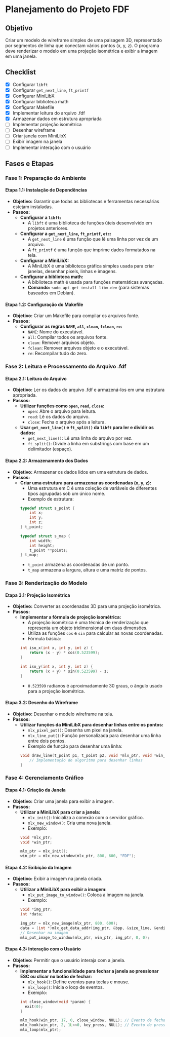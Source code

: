 # Planejamento do Projeto FDF

## Objetivo

Criar um modelo de wireframe simples de uma paisagem 3D, representado por segmentos de linha que conectam vários pontos (x, y, z). O programa deve renderizar o modelo em uma projeção isométrica e exibir a imagem em uma janela.

## Checklist

- [x] Configurar `libft`
- [x] Configurar `get_next_line`, `ft_printf`
- [x] Configurar MiniLibX
- [x] Configurar biblioteca math
- [x] Configurar Makefile
- [x] Implementar leitura do arquivo .fdf
- [x] Armazenar dados em estrutura apropriada
- [ ] Implementar projeção isométrica
- [ ] Desenhar wireframe
- [ ] Criar janela com MiniLibX
- [ ] Exibir imagem na janela
- [ ] Implementar interação com o usuário

## Fases e Etapas

### Fase 1: Preparação do Ambiente

#### Etapa 1.1: Instalação de Dependências
- **Objetivo:** Garantir que todas as bibliotecas e ferramentas necessárias estejam instaladas.
- **Passos:**
  - **Configurar a `libft`:**
    - A `libft` é uma biblioteca de funções úteis desenvolvido em projetos anteriores.
  - **Configurar a `get_next_line`, `ft_printf`, `etc`:**
    - A `get_next_line` é uma função que lê uma linha por vez de um arquivo.
    - A `ft_printf` é uma função que imprime dados formatados na tela.
  - **Configurar a MiniLibX:**
    - A MiniLibX é uma biblioteca gráfica simples usada para criar janelas, desenhar pixels, linhas e imagens.
  - **Configurar a biblioteca math:**
    - A biblioteca math é usada para funções matemáticas avançadas.
    - **Comando:** `sudo apt-get install libm-dev` (para sistemas baseados em Debian).

#### Etapa 1.2: Configuração do Makefile
- **Objetivo:** Criar um Makefile para compilar os arquivos fonte.
- **Passos:**
  - **Configurar as regras `NAME`, `all`, `clean`, `fclean`, `re`:**
    - `NAME`: Nome do executável.
    - `all`: Compilar todos os arquivos fonte.
    - `clean`: Remover arquivos objeto.
    - `fclean`: Remover arquivos objeto e o executável.
    - `re`: Recompilar tudo do zero.

### Fase 2: Leitura e Processamento do Arquivo .fdf

#### Etapa 2.1: Leitura do Arquivo
- **Objetivo:** Ler os dados do arquivo .fdf e armazená-los em uma estrutura apropriada.
- **Passos:**
  - **Utilizar funções como `open`, `read`, `close`:**
    - `open`: Abre o arquivo para leitura.
    - `read`: Lê os dados do arquivo.
    - `close`: Fecha o arquivo após a leitura.
  - **Usar `get_next_line()` e `ft_split()` da `libft` para ler e dividir os dados:**
    - `get_next_line()`: Lê uma linha do arquivo por vez.
    - `ft_split()`: Divide a linha em substrings com base em um delimitador (espaço).

#### Etapa 2.2: Armazenamento dos Dados
- **Objetivo:** Armazenar os dados lidos em uma estrutura de dados.
- **Passos:**
  - **Criar uma estrutura para armazenar as coordenadas (x, y, z):**
    - Uma estrutura em C é uma coleção de variáveis de diferentes tipos agrupadas sob um único nome.
    - Exemplo de estrutura:
    ```c
    typedef struct s_point {
        int x;
        int y;
        int z;
    } t_point;

    typedef struct s_map {
        int width;
        int height;
        t_point **points;
    } t_map;
    ```
    - `t_point` armazena as coordenadas de um ponto.
    - `t_map` armazena a largura, altura e uma matriz de pontos.

### Fase 3: Renderização do Modelo

#### Etapa 3.1: Projeção Isométrica
- **Objetivo:** Converter as coordenadas 3D para uma projeção isométrica.
- **Passos:**
  - **Implementar a fórmula de projeção isométrica:**
    - A projeção isométrica é uma técnica de renderização que representa um objeto tridimensional em duas dimensões.
    - Utiliza as funções `cos` e `sin` para calcular as novas coordenadas.
    - Fórmula básica:
    ```c
    int iso_x(int x, int y, int z) {
        return (x - y) * cos(0.523599);
    }

    int iso_y(int x, int y, int z) {
        return (x + y) * sin(0.523599) - z;
    }
    ```
    - `0.523599` radianos é aproximadamente 30 graus, o ângulo usado para a projeção isométrica.

#### Etapa 3.2: Desenho do Wireframe
- **Objetivo:** Desenhar o modelo wireframe na tela.
- **Passos:**
  - **Utilizar funções da MiniLibX para desenhar linhas entre os pontos:**
    - `mlx_pixel_put()`: Desenha um pixel na janela.
    - `mlx_line_put()`: Função personalizada para desenhar uma linha entre dois pontos.
    - Exemplo de função para desenhar uma linha:
    ```c
    void draw_line(t_point p1, t_point p2, void *mlx_ptr, void *win_ptr) {
        // Implementação do algoritmo para desenhar linhas
    }
    ```

### Fase 4: Gerenciamento Gráfico

#### Etapa 4.1: Criação da Janela
- **Objetivo:** Criar uma janela para exibir a imagem.
- **Passos:**
  - **Utilizar a MiniLibX para criar a janela:**
    - `mlx_init()`: Inicializa a conexão com o servidor gráfico.
    - `mlx_new_window()`: Cria uma nova janela.
    - Exemplo:
    ```c
    void *mlx_ptr;
    void *win_ptr;

    mlx_ptr = mlx_init();
    win_ptr = mlx_new_window(mlx_ptr, 800, 600, "FDF");
    ```

#### Etapa 4.2: Exibição da Imagem
- **Objetivo:** Exibir a imagem na janela criada.
- **Passos:**
  - **Utilizar a MiniLibX para exibir a imagem:**
    - `mlx_put_image_to_window()`: Coloca a imagem na janela.
    - Exemplo:
    ```c
    void *img_ptr;
    int *data;

    img_ptr = mlx_new_image(mlx_ptr, 800, 600);
    data = (int *)mlx_get_data_addr(img_ptr, &bpp, &size_line, &endian);
    // Desenhar na imagem
    mlx_put_image_to_window(mlx_ptr, win_ptr, img_ptr, 0, 0);
    ```

#### Etapa 4.3: Interação com o Usuário
- **Objetivo:** Permitir que o usuário interaja com a janela.
- **Passos:**
  - **Implementar a funcionalidade para fechar a janela ao pressionar ESC ou clicar no botão de fechar:**
    - `mlx_hook()`: Define eventos para teclas e mouse.
    - `mlx_loop()`: Inicia o loop de eventos.
    - Exemplo:
    ```c
    int close_window(void *param) {
      exit(0);
    }

    mlx_hook(win_ptr, 17, 0, close_window, NULL); // Evento de fechar janela
    mlx_hook(win_ptr, 2, 1L<<0, key_press, NULL); // Evento de pressionar tecla
    mlx_loop(mlx_ptr);
    ```

